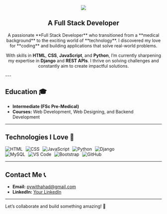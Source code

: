  <div align="center">
  <img src="https://readme-typing-svg.demolab.com?font=Fira+Code&weight=500&size=35&duration=4000&pause=500&color=00FFFF&center=true&vCenter=true&width=800&lines=Hi+there!+👋+I'm+Ahad;A+Passionate+Full-Stack+Developer;A+Passionate+Programmer🚀" />
</div>

<div align="center">

## **A Full Stack Developer**

</div>
<div align="center">
A passionate **Full Stack Developer** who transitioned from a **medical background** to the exciting world of **technology**. I discovered my love for **coding** and building applications that solve real-world problems.

With skills in **HTML**, **CSS**, **JavaScript**, and **Python**, I’m currently sharpening my expertise in **Django** and **REST APIs**. I thrive on solving challenges and constantly aim to create impactful solutions.
</div>
---

## **Education 🎓**
- **Intermediate (FSc Pre-Medical)**
- **Courses:** Web Development, Web Designing, and Backend Development

---

## **Technologies I Love 🚀**
<div align="center"  border-radius="10px" style="display: flex; gap: 10px;  border-radius=10px">
  <img src="https://img.shields.io/badge/HTML-%23E34F26.svg?style=for-the-badge&logo=html5&logoColor=white" alt="HTML">
  <img src="https://img.shields.io/badge/CSS-%231572B6.svg?style=for-the-badge&logo=css3&logoColor=white" alt="CSS">
  <img src="https://img.shields.io/badge/JavaScript-%23F7DF1E.svg?style=for-the-badge&logo=javascript&logoColor=black" alt="JavaScript">
  <img src="https://img.shields.io/badge/Python-%233776AB.svg?style=for-the-badge&logo=python&logoColor=white" alt="Python">
  <img src="https://img.shields.io/badge/Django-%23092E20.svg?style=for-the-badge&logo=django&logoColor=white" alt="Django">
</div>

<div align="center" style="display: flex; gap: 10px; border-radius=10px">
  <img src="https://img.shields.io/badge/MySQL-%234479A1.svg?style=for-the-badge&logo=mysql&logoColor=white" alt="MySQL">
  <img src="https://img.shields.io/badge/VS%20Code-%23007ACC.svg?style=for-the-badge&logo=visual-studio-code&logoColor=white" alt="VS Code">
  <img src="https://img.shields.io/badge/Bootstrap-%23563D7C.svg?style=for-the-badge&logo=bootstrap&logoColor=white" alt="Bootstrap">
  <img src="https://img.shields.io/badge/GitHub-%23181717.svg?style=for-the-badge&logo=github&logoColor=white" alt="GitHub">
</div>

---

## **Contact Me 📞**
- **Email:** [pywithahad@gmail.com](mailto:yourname@email.com)
- **LinkedIn:** [Your LinkedIn](https://www.linkedin.com/)


---

Let’s collaborate and build something amazing! 🚀
